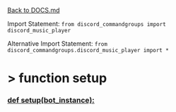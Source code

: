 [Back to DOCS.md](DOCS.md)

Import Statement: `from discord_commandgroups import discord_music_player`

Alternative Import Statement: `from discord_commandgroups.discord_music_player import *`

# >  function setup #

### [def setup(bot_instance):](./../discord_commandgroups/discord_music_player.py#L126) 


